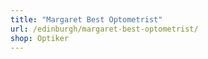 ```yaml
---
title: "Margaret Best Optometrist"
url: /edinburgh/margaret-best-optometrist/
shop: Optiker
---
```

